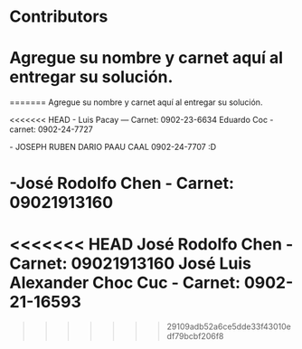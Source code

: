 # Contributors

Agregue su nombre y carnet aquí al entregar su solución.
=======

=======
Agregue su nombre y carnet aquí al entregar su solución.


<<<<<<< HEAD
\- Luis Pacay — Carnet: 0902-23-6634
Eduardo Coc - carnet: 0902-24-7727

\- JOSEPH RUBEN DARIO PAAU CAAL 0902-24-7707 :D

\-José Rodolfo Chen - Carnet: 09021913160
=======

<<<<<<< HEAD
José Rodolfo Chen - Carnet: 09021913160
José Luis Alexander Choc Cuc - Carnet: 0902-21-16593
=======
>>>>>>> 29109adb52a6ce5dde33f43010edf79bcbf206f8
